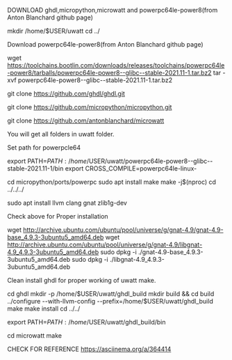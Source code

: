 DOWNLOAD ghdl,micropython,microwatt and powerpc64le-power8(from Anton Blanchard github page)

mkdir /home/$USER/uwatt
cd ../

Download powerpc64le-power8(from Anton Blanchard github page)

wget https://toolchains.bootlin.com/downloads/releases/toolchains/powerpc64le-power8/tarballs/powerpc64le-power8--glibc--stable-2021.11-1.tar.bz2
tar -xvf powerpc64le-power8--glibc--stable-2021.11-1.tar.bz2


git clone https://github.com/ghdl/ghdl.git

git clone https://github.com/micropython/micropython.git

git clone https://github.com/antonblanchard/microwatt

You will get all folders in uwatt folder.

Set path for powerpcle64

export PATH=$PATH:/home/$USER/uwatt/powerpc64le-power8--glibc--stable-2021.11-1/bin
export CROSS_COMPILE=powerpc64le-linux-


cd micropython/ports/powerpc
sudo apt install make
make -j$(nproc)
cd ../../../

sudo apt install llvm clang gnat zlib1g-dev

Check above for Proper installation

wget http://archive.ubuntu.com/ubuntu/pool/universe/g/gnat-4.9/gnat-4.9-base_4.9.3-3ubuntu5_amd64.deb
wget http://archive.ubuntu.com/ubuntu/pool/universe/g/gnat-4.9/libgnat-4.9_4.9.3-3ubuntu5_amd64.deb
sudo dpkg -i ./gnat-4.9-base_4.9.3-3ubuntu5_amd64.deb
sudo dpkg -i ./libgnat-4.9_4.9.3-3ubuntu5_amd64.deb


Clean install ghdl for proper working of uwatt make.

cd ghdl
mkdir -p /home/$USER/uwatt/ghdl_build
mkdir build && cd build
../configure --with-llvm-config --prefix=/home/$USER/uwatt/ghdl_build
make
make install
cd ../../

export PATH=$PATH:/home/$USER/uwatt/ghdl_build/bin

cd microwatt
make





CHECK FOR REFERENCE
https://asciinema.org/a/364414


